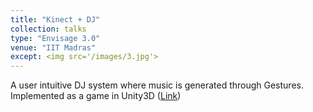 ```yaml
---
title: "Kinect + DJ"
collection: talks
type: "Envisage 3.0"
venue: "IIT Madras"
except: <img src='/images/3.jpg'> 
---
```


A user intuitive DJ system where music is generated through Gestures. Implemented as a game in Unity3D  ([Link](https://github.com/anshulbshah/Kinect-DJ))
